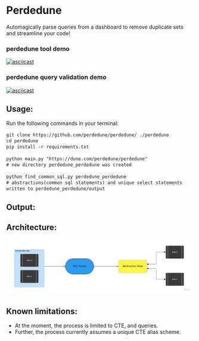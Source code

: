 # Perdedune
Automagically parse queries from a dashboard to remove duplicate sets and streamline your code!

### perdedune tool demo
[![asciicast](https://asciinema.org/a/uOOS9DwAKtDTud4QmJyCpfD84.svg)](https://asciinema.org/a/uOOS9DwAKtDTud4QmJyCpfD84)

### perdedune query validation demo
[![asciicast](https://asciinema.org/a/75JHlWGp8w2gR3SyBauC2S5LB.svg)](https://asciinema.org/a/75JHlWGp8w2gR3SyBauC2S5LB)

## Usage:
Run the following commands in your terminal:
```
git clone https://github.com/perdedune/perdedune/ ./perdedune
cd perdedune
pip install -r requirements.txt

python main.py "https://dune.com/perdedune/perdedune"
# new directory perdedune_perdedune was created

python find_common_sql.py perdedune_perdedune
# abstractions(common sql statements) and unique select statements written to perdedune_perdedune/output
```

## Output:

## Architecture:

<img src=diagram.jpg>

## Known limitations:
* At the moment, the process is limited to CTE, and  queries.
* Further, the process currently assumes a unique CTE alias scheme.
